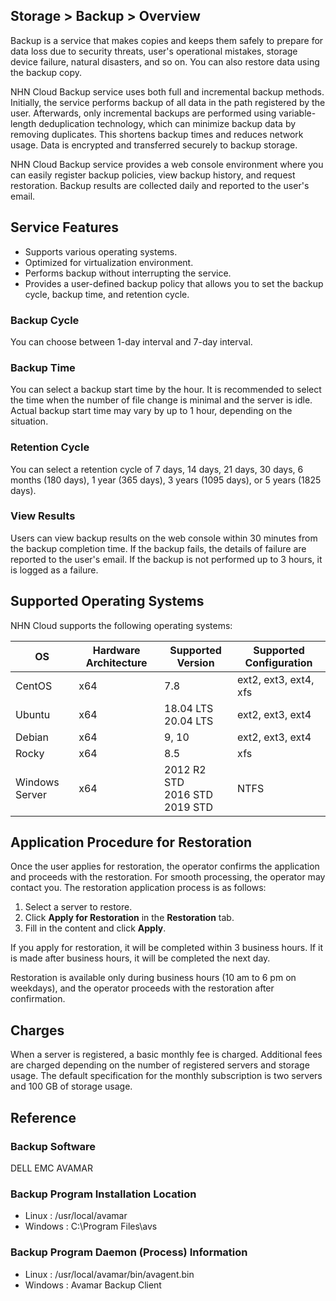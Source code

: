 ## Storage > Backup > Overview

Backup is a service that makes copies and keeps them safely to prepare for data loss due to security threats, user's operational mistakes, storage device failure, natural disasters, and so on. You can also restore data using the backup copy.

NHN Cloud Backup service uses both full and incremental backup methods. Initially, the service performs backup of all data in the path registered by the user. Afterwards, only incremental backups are performed using variable-length deduplication technology, which can minimize backup data by removing duplicates. This shortens backup times and reduces network usage. Data is encrypted and transferred securely to backup storage.

NHN Cloud Backup service provides a web console environment where you can easily register backup policies, view backup history, and request restoration. Backup results are collected daily and reported to the user's email.

## Service Features
* Supports various operating systems.
* Optimized for virtualization environment.
* Performs backup without interrupting the service.
* Provides a user-defined backup policy that allows you to set the backup cycle, backup time, and retention cycle.

### Backup Cycle
You can choose between 1-day interval and 7-day interval.

### Backup Time
You can select a backup start time by the hour. It is recommended to select the time when the number of file change is minimal and the server is idle. Actual backup start time may vary by up to 1 hour, depending on the situation.

### Retention Cycle
You can select a retention cycle of 7 days, 14 days, 21 days, 30 days, 6 months (180 days), 1 year (365 days), 3 years (1095 days), or 5 years (1825 days).

### View Results
Users can view backup results on the web console within 30 minutes from the backup completion time. If the backup fails, the details of failure are reported to the user's email. If the backup is not performed up to 3 hours, it is logged as a failure.

## Supported Operating Systems
NHN Cloud supports the following operating systems:

| OS | Hardware Architecture | Supported Version | Supported Configuration |
| --- | --- | --- | --- |
| CentOS | x64 | 7.8 | ext2, ext3, ext4, xfs |
| Ubuntu | x64 | 18.04 LTS<br/>20.04 LTS | ext2, ext3, ext4 |
| Debian | x64 | 9, 10 | ext2, ext3, ext4 |
| Rocky | x64 | 8.5 | xfs |
| Windows Server | x64 | 2012 R2 STD<br/>2016 STD<br/>2019 STD | NTFS |

## Application Procedure for Restoration
Once the user applies for restoration, the operator confirms the application and proceeds with the restoration. For smooth processing, the operator may contact you. The restoration application process is as follows:

1. Select a server to restore.
2. Click **Apply for Restoration** in the **Restoration** tab.
3. Fill in the content and click **Apply**.

If you apply for restoration, it will be completed within 3 business hours. If it is made after business hours, it will be completed the next day.

Restoration is available only during business hours (10 am to 6 pm on weekdays), and the operator proceeds with the restoration after confirmation.

## Charges
When a server is registered, a basic monthly fee is charged. Additional fees are charged depending on the number of registered servers and storage usage. The default specification for the monthly subscription is two servers and 100 GB of storage usage.

## Reference
### Backup Software
DELL EMC AVAMAR

### Backup Program Installation Location
* Linux : /usr/local/avamar
* Windows : C:\Program Files\avs

### Backup Program Daemon (Process) Information
* Linux : /usr/local/avamar/bin/avagent.bin
* Windows : Avamar Backup Client
